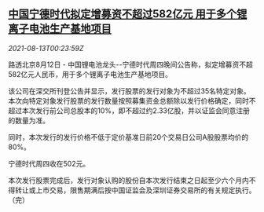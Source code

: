 <!--1628814662000-->
[中国宁德时代拟定增募资不超过582亿元 用于多个锂离子电池生产基地项目](https://cn.reuters.com/article/amperex-0812-thur-idCNKBS2FE00V)
------

<div><i>2021-08-13T00:23:59Z</i></div><p>路透北京8月12日 - 中国锂电池龙头--宁德时代周四晚间公告称，拟定增募资不超582亿元人民币，用于多个锂离子电池生产基地项目。</p><p>该公司在深交所刊登公告并显示，发行股票的发行对象为不超过35名特定对象。本次向特定对象发行股票的发行数量按照募集资金总额除以发行价格确定，同时不超过本次发行前公司总股本的10%，即不超过约2.33亿股，并以证监会同意注册的数量为准。</p><p>同时，本次发行的发行价格不低于定价基准日前20个交易日公司A股股票均价的80%。</p><p>宁德时代周四收在502元。</p><p>本次发行股票完成后，发行对象认购的股份自本次发行结束之日起至少六个月内不得转让或上市交易，限售期满后按中国证监会及深圳证券交易所的有关规定执行。（完）</p>
